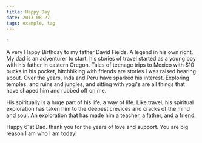 ```yaml
---
title: Happy Day
date: 2013-08-27
tags: example, tag
---
```

:

A very Happy Birthday to my father David Fields.  A legend in his own
right.  My dad is an adventurer to start. his stories of travel started
as a young boy with his father in eastern Oregon.  Tales of teenage
trips to Mexico with $10 bucks in his pocket, hitchhiking with friends
are stories I was raised hearing about.  Over the years, Inda and Peru
have sparked his interest.  Exploring temples, and ruins and jungles,
and sitting with yogi's are all things that have shaped him and rubbed
off on me.

His spiritualiy is a huge part of his life, a way of life.  Like travel,
his spiritual exploration has taken him to the deepest crevices and
cracks of the mind and soul.  An exploration that has made him a
teacher, a father, and a friend.

Happy 61st Dad.  thank you for the years of love and support.  You are
big reason I am who I am today!

  




